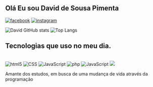 ## Olá Eu sou David de Sousa Pimenta

[![facebook](https://img.shields.io/badge/Facebook-1877F2?style=for-the-badge&logo=facebook&logoColor=white)](https://www.facebook.com/david.pimenta.718)
[![instagram](https://img.shields.io/badge/Instagram-E4405F?style=for-the-badge&logo=instagram&logoColor=white)](https://www.instagram.com/david.pimenta.718/)

![David GitHub stats](https://github-readme-stats.vercel.app/api?username=Davidpimenta&show_icons=true&theme=radical)
![Top Langs](https://github-readme-stats.vercel.app/api/top-langs/?username=Davidpimenta&langs_count=8&theme=radical)

## Tecnologias que uso no meu dia.

<div style="display: inline_block"></br>
    <img aling="center" alt="html5" src="https://img.shields.io/badge/HTML5-E34F26?style=for-the-badge&logo=html5&logoColor=white" />
    <img aling="center" alt="CSS" src="https://img.shields.io/badge/CSS3-1572B6?style=for-the-badge&logo=css3&logoColor=white" />
    <img aling="center" alt="JavaScript" src="https://img.shields.io/badge/JavaScript-F7DF1E?style=for-the-badge&logo=javascript&logoColor=black" />
    <img aling="center" alt="php" src="https://img.shields.io/badge/PHP-777BB4?style=for-the-badge&logo=php&logoColor=white" />
    <img aling="center" alt="JavaScript" src="https://img.shields.io/badge/SQL-4479A1?style=for-the-badge&logo=sql&logoColor=white" />
    <img src="https://img.shields.io/badge/SASS-C55B8F?style=for-the-badge&logo=SASS&logoColor=white"/>
          
          
</div>

Amante dos estudos, em busca de uma mudança de vida através da programação
